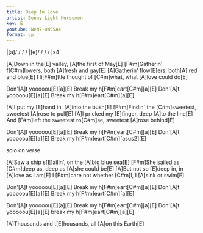 ```yaml
---
title: Deep In Love
artist: Bonny Light Horsemen
key: E
youtube: NeN7-uW55A4
format: cp
---
```


|[a]/ / / / |[e]/ / / / |x4

[A]Down in the[E] valley, [A]the first of May[E]
[F#m]Gatherin' f[C#m]lowers, both [A]fresh and gay[E]
[A]Gatherin' flow[E]ers, both[A] red and blue[E]
I li[F#m]ttle thought of [C#m]what, what [A]love could do[E]

Don'[A]t yooooou[E][a][E]
Break my h[F#m]eart[C#m][a][E]
Don'[A]t yooooou[E][a][E]
Break my h[F#m]eart[C#m][a][E]

[A]I put my [E]hand in, [A]into the bush[E]
[F#m]Findin' the [C#m]sweetest, sweetest [A]rose to pull[E]
[A]I pricked my [E]finger, deep [A]to the line[E]
And [F#m]left the sweetest ro[C#m]se, sweetest [A]rose behind[E]

Don'[A]t yooooou[E][a][E]
Break my h[F#m]eart[C#m][a][E]
Don'[A]t yooooou[E][a][E]
Break my h[F#m]eart[C#m][asus2][E]

solo on verse

[A]Saw a ship s[E]ailin', on the [A]big blue sea[E]
[F#m]She sailed as [C#m]deep as, deep as [A]she could be[E]
[A]But not so [E]deep in, in [A]love as I am[E]
I [F#m]care not whether [C#m]I, I [A]sink or swim[E]

Don'[A]t yooooou[E][a][E]
Break my h[F#m]eart[C#m][a][E]
Don'[A]t yooooou[E][a][E]
Break my h[F#m]eart[C#m][a][E]

Don'[A]t yooooou[E][a][E]
Break my h[F#m]eart[C#m][a][E]
Don'[A]t yooooou[E][a][E]
break my h[F#m]eart[C#m][a][E]

[A]Thousands and t[E]housands, all [A]on this Earth[E]
